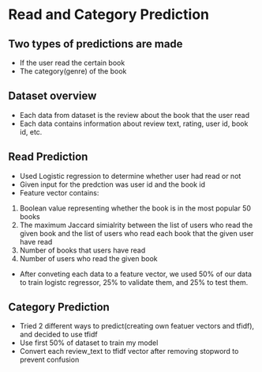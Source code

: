 # Read and Category Prediction

## Two types of predictions are made
- If the user read the certain book
- The category(genre) of the book

## Dataset overview
- Each data from dataset is the review about the book that the user read
- Each data contains information about review text, rating, user id, book id, etc.

## Read Prediction
- Used Logistic regression to determine whether user had read or not
- Given input for the predction was user id and the book id
- Feature vector contains:
1. Boolean value representing whether the book is in the most popular 50 books
2. The maximum Jaccard simialrity between the list of users 
who read the given book and the list of users who read each book that the given user have read
3. Number of books that users have read
4. Number of users who read the given book
- After conveting each data to a feature vector, we used 50% of our data to train logistc regressor, 
25% to validate them, and 25% to test them.

## Category Prediction
- Tried 2 different ways to predict(creating own featuer vectors and tfidf), and decided to use tfidf
- Use first 50% of dataset to train my model
- Convert each review_text to tfidf vector after removing stopword to prevent confusion
